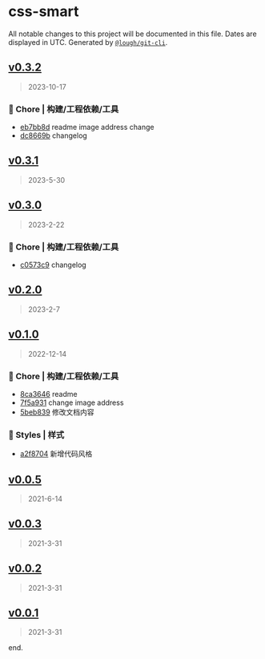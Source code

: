 # css-smart

All notable changes to this project will be documented in this file. Dates are displayed in UTC.
Generated by [`@lough/git-cli`](https://github.com/anciity/lough-git).



## [v0.3.2](https://github.com/lough-city/css-smart/compare/v0.3.1...v0.3.2)
> 2023-10-17

### 🚀 Chore | 构建/工程依赖/工具

- [eb7bb8d](https://github.com/lough-city/css-smart/commit/eb7bb8dce9aded8afe383e5a12920394d837150d) readme image address change
- [dc8669b](https://github.com/lough-city/css-smart/commit/dc8669b6b3568d246b6732f2b64f5d6b0c763b19) changelog



## [v0.3.1](https://github.com/lough-city/css-smart/compare/v0.3.0...v0.3.1)
> 2023-5-30



## [v0.3.0](https://github.com/lough-city/css-smart/compare/v0.2.0...v0.3.0)
> 2023-2-22

### 🚀 Chore | 构建/工程依赖/工具

- [c0573c9](https://github.com/lough-city/css-smart/commit/c0573c9730143a449481631af30909ba1506c2b7) changelog



## [v0.2.0](https://github.com/lough-city/css-smart/compare/v0.1.0...v0.2.0)
> 2023-2-7



## [v0.1.0](https://github.com/lough-city/css-smart/compare/v0.0.5...v0.1.0)
> 2022-12-14

### 🚀 Chore | 构建/工程依赖/工具

- [8ca3646](https://github.com/lough-city/css-smart/commit/8ca36461fc2e6e91439435ad032e3969789c3aee) readme
- [7f5a931](https://github.com/lough-city/css-smart/commit/7f5a9312be1de31ae9f421894a283d9581d29cd7) change image address
- [5beb839](https://github.com/lough-city/css-smart/commit/5beb839a9d6023a66154a9ece44bbfb10a40e136) 修改文档内容

### 💄 Styles | 样式

- [a2f8704](https://github.com/lough-city/css-smart/commit/a2f87041b62640d49e4407a6669c5c8abd241cf9) 新增代码风格



## [v0.0.5](https://github.com/lough-city/css-smart/compare/v0.0.3...v0.0.5)
> 2021-6-14



## [v0.0.3](https://github.com/lough-city/css-smart/compare/v0.0.2...v0.0.3)
> 2021-3-31



## [v0.0.2](https://github.com/lough-city/css-smart/compare/v0.0.1...v0.0.2)
> 2021-3-31



## [v0.0.1](https://github.com/lough-city/css-smart/compare/undefined...v0.0.1)
> 2021-3-31

end.